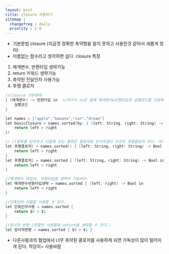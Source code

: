 ```yaml
---
layout: post
title: closure 사용하기
sitemap :
  changefreq : daily
  priority : 1.0
---
```


- 기본문법 closure (지금껏 정확한 축약형을 알지 못하고 사용한것 같아서 새롭게 정리)
- 이름없는 함수라고 생각하면 쉽다.
closure 특징
1. 매개변수, 반환타입 생략가능
2. return 키워드 생략가능
3. 축약된 전달인자 사용가능
4. 후행 클로저

```c
//closure 기본형태
{ (매개변수) -> 반환타입 in  //여기서 in은 앞에 매개변수&반환타입과 실행코드를 구분해주기 위해서 사용 (in 도 생략가능)
    실행코드
}
```

```c
let names = ["apple","banana","car","dream"]
let basicClosure = names.sorted(by: { (left: String, right: String) -> Bool in
    return left > right
})
```

```c
// ()괄호를 닫아주고 다음에 오는 블럭은 클로저로 인식하겠다 이것이 후행클로저 이다. 여기서 ()까지 생략이 가능하다.
let 후행클로저1 = names.sorted() { (left: String, right: String) -> Bool in
    return left > right
}
let 후행클로저2 = names.sorted { (left: String, right: String) -> Bool in
    return left > right
}
```

```c
//매개변수 타입과, 반환타입을 생략이 가능하다.
let 매개변수반환타입생략 = names.sorted { (left, right) -> Bool in
    return left > right
}
```

```c
//단축인자 이름을 사용할 수 있다.
let 단축인자사용 = names.sorted {
    return $0 > $1
}
```

```c
//암시적 반환 (한줄만 사용할때 return을 생략할 수 있다.)
let 암시적변환 = names.sorted { $0 > $1 }
```

* 다른사람과의 협업에서 너무 축약된 클로저를 사용하게 되면 가독성이 많이 떨어지게 된다. 적당히~ 사용바람





